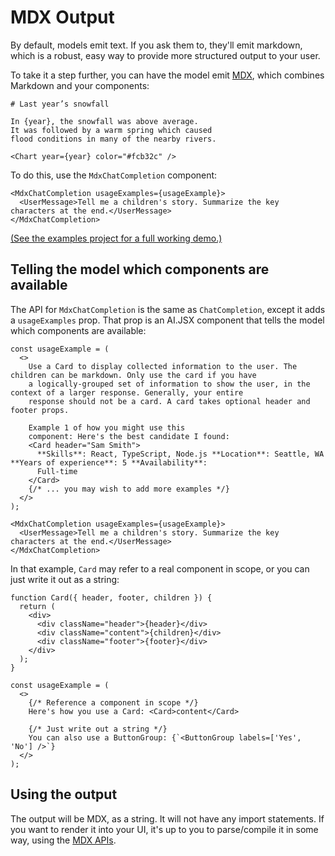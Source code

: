 # MDX Output

By default, models emit text. If you ask them to, they'll emit markdown, which is a robust, easy way to provide more structured output to your user.

To take it a step further, you can have the model emit [MDX](https://mdxjs.com/), which combines Markdown and your components:

```mdx
# Last year’s snowfall

In {year}, the snowfall was above average.
It was followed by a warm spring which caused
flood conditions in many of the nearby rivers.

<Chart year={year} color="#fcb32c" />
```

To do this, use the `MdxChatCompletion` component:

```tsx
<MdxChatCompletion usageExamples={usageExample}>
  <UserMessage>Tell me a children's story. Summarize the key characters at the end.</UserMessage>
</MdxChatCompletion>
```

[(See the examples project for a full working demo.)](https://github.com/fixie-ai/ai-jsx/blob/main/packages/examples/src/mdx.tsx)

## Telling the model which components are available

The API for `MdxChatCompletion` is the same as `ChatCompletion`, except it adds a `usageExamples` prop. That prop is an AI.JSX component that tells the model which components are available:

<!-- prettier-ignore -->
```tsx
const usageExample = (
  <>
    Use a Card to display collected information to the user. The children can be markdown. Only use the card if you have
    a logically-grouped set of information to show the user, in the context of a larger response. Generally, your entire
    response should not be a card. A card takes optional header and footer props.
    
    Example 1 of how you might use this
    component: Here's the best candidate I found:
    <Card header="Sam Smith">
      **Skills**: React, TypeScript, Node.js **Location**: Seattle, WA **Years of experience**: 5 **Availability**:
      Full-time
    </Card>
    {/* ... you may wish to add more examples */}
  </>
);

<MdxChatCompletion usageExamples={usageExample}>
  <UserMessage>Tell me a children's story. Summarize the key characters at the end.</UserMessage>
</MdxChatCompletion>
```

In that example, `Card` may refer to a real component in scope, or you can just write it out as a string:

<!-- prettier-ignore -->
```tsx
function Card({ header, footer, children }) {
  return (
    <div>
      <div className="header">{header}</div>
      <div className="content">{children}</div>
      <div className="footer">{footer}</div>
    </div>
  );
}

const usageExample = (
  <>
    {/* Reference a component in scope */}
    Here's how you use a Card: <Card>content</Card>

    {/* Just write out a string */}
    You can also use a ButtonGroup: {`<ButtonGroup labels=['Yes', 'No'] />`}
  </>
);
```

## Using the output

The output will be MDX, as a string. It will not have any import statements. If you want to render it into your UI, it's up to you to parse/compile it in some way, using the [MDX APIs](https://mdxjs.com/).
